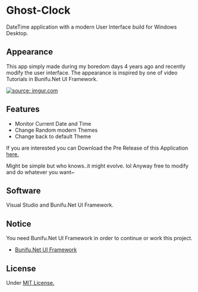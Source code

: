 

# Ghost-Clock
DateTime application with a modern User Interface build for Windows Desktop. 

## Appearance

This app simply made during my boredom days 4 years ago and recently modify the user interface.
The appearance is inspired by one of video Tutorials in Bunifu.Net UI Framework. 

<a href="http://imgur.com/IE5f7rU"><img src="http://i.imgur.com/IE5f7rU.png" title="source: imgur.com" /></a>

## Features
* Monitor Current Date and Time
* Change Random modern Themes
* Change back to default Theme

If you are interested you can Download the Pre Release of this Application <a href="https://github.com/Akihisa17/Ghost-Clock/releases"> here. </a>

Might be simple but who knows..it might evolve. lol Anyway free to modify and do whatever you want~

## Software
Visual Studio and Bunifu.Net UI Framework.

## Notice
You need Bunifu.Net UI Framework in order to continue or work this project. 
* <a href="https://bunifuframewark.com"> Bunifu.Net UI Framework </a>


## License
Under <a href="https://github.com/Akihisa17/Sticky-Ghost/blob/master/LICENSE"> MIT License.</a>
